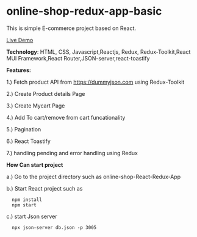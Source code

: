 # online-shop-redux-app-basic
This is simple E-commerce project based on React.

<a href="https://krishtechexpert.github.io/online-shop-React-Redux-App/">Live Demo</a>

**Technology**:
HTML, CSS, Javascript,Reactjs, Redux, Redux-Toolkit,React MUI Framework,React Router,JSON-server,react-toastify

**Features:**

1.) Fetch product API from https://dummyjson.com  using Redux-Toolkit

2.) Create Product details Page

3.) Create Mycart Page

4.) Add To cart/remove from cart funcationality

5.) Pagination

6.) React Toastify

7.) handling pending and error handling using Redux

**How Can start project**

a.) Go to the project directory such as online-shop-React-Redux-App

b.) Start React project such as 

      npm install
      npm start
      
c.) start Json server

      npx json-server db.json -p 3005




